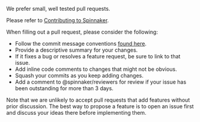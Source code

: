 We prefer small, well tested pull requests.

Please refer to [Contributing to Spinnaker](http://www.spinnaker.io/docs/contributing-to-spinnaker).

When filling out a pull request, please consider the following:

* Follow the commit message conventions [found here](http://www.spinnaker.io/v1.0/docs/how-to-submit-a-patch).
* Provide a descriptive summary for your changes.
* If it fixes a bug or resolves a feature request, be sure to link to that issue.
* Add inline code comments to changes that might not be obvious.
* Squash your commits as you keep adding changes.
* Add a comment to @spinnaker/reviewers for review if your issue has been outstanding for more than 3 days.

Note that we are unlikely to accept pull requests that add features without prior discussion. The best way to propose a feature is to open an issue first and discuss your ideas there before implementing them.

